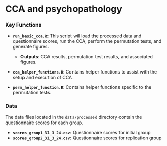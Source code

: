 # CCA and psychopathology


### Key Functions

- **`run_basic_cca.R`**: This script will load the processed data and questionnaire scores, run the CCA, perform the permutation tests, and generate figures. 
  - **Outputs**: CCA results, permutation test results, and associated figures.
  
- **`cca_helper_functions.R`**: Contains helper functions to assist with the setup and execution of CCA.
  
- **`perm_helper_function.R`**: Contains helper functions specific to the permutation tests.
  
### Data

The data files located in the `data/processed` directory contain the questionnaire scores for each group.

- **`scores_group1_31_3_24.csv`**: Questionnaire scores for initial group
- **`scores_group2_31_3_24.csv`**: Questionnaire scores for replication group


